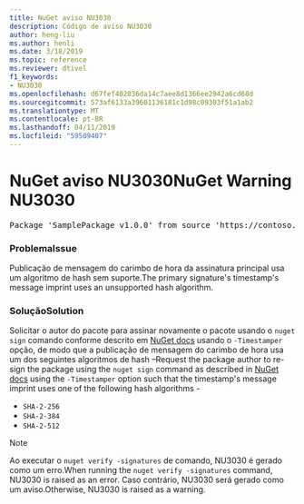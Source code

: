```yaml
---
title: NuGet aviso NU3030
description: Código de aviso NU3030
author: heng-liu
ms.author: henli
ms.date: 3/18/2019
ms.topic: reference
ms.reviewer: dtivel
f1_keywords:
- NU3030
ms.openlocfilehash: d67fef402036da14c7aee8d1366ee2942a6cd68d
ms.sourcegitcommit: 573af6133a39601136181c1d98c09303f51a1ab2
ms.translationtype: MT
ms.contentlocale: pt-BR
ms.lasthandoff: 04/11/2019
ms.locfileid: "59509407"
---
```

# <a name="nuget-warning-nu3030"></a><span data-ttu-id="46629-103">NuGet aviso NU3030</span><span class="sxs-lookup"><span data-stu-id="46629-103">NuGet Warning NU3030</span></span>

<pre>Package 'SamplePackage v1.0.0' from source 'https://contoso.com/index.json': The primary signature's timestamp's message imprint uses an unsupported hash algorithm.</pre>

### <a name="issue"></a><span data-ttu-id="46629-104">Problema</span><span class="sxs-lookup"><span data-stu-id="46629-104">Issue</span></span>

<span data-ttu-id="46629-105">Publicação de mensagem do carimbo de hora da assinatura principal usa um algoritmo de hash sem suporte.</span><span class="sxs-lookup"><span data-stu-id="46629-105">The primary signature's timestamp's message imprint uses an unsupported hash algorithm.</span></span>  


### <a name="solution"></a><span data-ttu-id="46629-106">Solução</span><span class="sxs-lookup"><span data-stu-id="46629-106">Solution</span></span>

<span data-ttu-id="46629-107">Solicitar o autor do pacote para assinar novamente o pacote usando o `nuget sign` comando conforme descrito em [NuGet docs](https://docs.microsoft.com/en-us/nuget/create-packages/sign-a-package) usando o `-Timestamper` opção, de modo que a publicação de mensagem do carimbo de hora usa um dos seguintes algoritmos de hash –</span><span class="sxs-lookup"><span data-stu-id="46629-107">Request the package author to re-sign the package using the `nuget sign` command as described in [NuGet docs](https://docs.microsoft.com/en-us/nuget/create-packages/sign-a-package) using the `-Timestamper` option such that the timestamp's message imprint uses one of the following hash algorithms -</span></span>
* `SHA-2-256`
* `SHA-2-384`
* `SHA-2-512`


> [!Note]
> <span data-ttu-id="46629-108">Ao executar o `nuget verify -signatures` de comando, NU3030 é gerado como um erro.</span><span class="sxs-lookup"><span data-stu-id="46629-108">When running the `nuget verify -signatures` command, NU3030 is raised as an error.</span></span> <span data-ttu-id="46629-109">Caso contrário, NU3030 será gerado como um aviso.</span><span class="sxs-lookup"><span data-stu-id="46629-109">Otherwise, NU3030 is raised as a warning.</span></span>